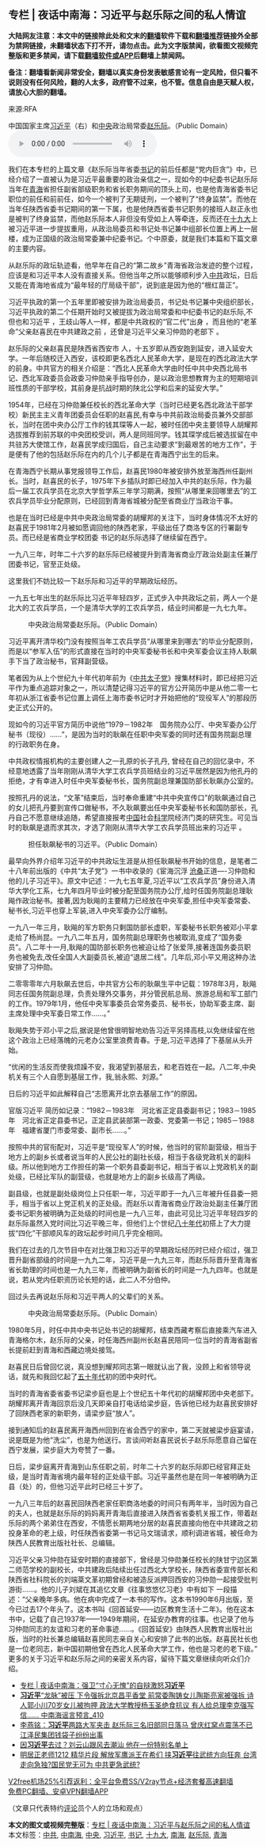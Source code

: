 <h2>专栏 | 夜话中南海：习近平与赵乐际之间的私人情谊</h2> <p class="notice"><b>大陆网友注意：本文中的链接除此处和文末的<a href="https://github.com/bannedbook/fanqiang" >翻墙</a>软件下载和<a href="https://github.com/killgcd/justmysocks/blob/master/README.md">翻墙推荐</a>链接外全部为禁网链接，未翻墙状态下打不开，请勿点击。此为文字版禁闻，欲看图文视频完整版和更多禁闻，请下载<a href="https://github.com/bannedbook/fanqiang">翻墙软件或APP</a>后翻墙上禁闻网。</p><p>备注：翻墙看新闻非常安全，翻墙以真实身份发表敏感言论有一定风险，但只看不说则没有任何风险，翻的人太多，政府管不过来，也不管。信息自由是天赋人权，请放心大胆的翻墙。</b></p>  <div class="entry"> <p>来源:RFA</p> <p>中国国家主席<a href="https://www.bannedbook.org/bnews/tag/%e4%b9%a0%e8%bf%91%e5%b9%b3/" class="st_tag internal_tag" rel="tag" title="标签 习近平 下的日志">习近平</a>（右）和<a href="https://www.bannedbook.org/bnews/tag/%E4%B8%AD%E5%A4%AE/" class="st_tag internal_tag" rel="tag" title="标签 中央 下的日志">中央</a>政治局常委<a href="https://www.bannedbook.org/bnews/tag/%e8%b5%b5%e4%b9%90%e9%99%85/" class="st_tag internal_tag" rel="tag" title="标签 赵乐际 下的日志">赵乐际</a>。（Public Domain）             <audio controls="controls" preload="metadata" src="https://www.rfa.org/mandarin/zhuanlan/yehuazhongnanhai/gx-12112020154611.html/@@stream" type="audio/mpeg"></audio></p> <p>我们在本专栏的上篇文章《赵乐际当年省委<a href="https://www.bannedbook.org/bnews/tag/%e4%b9%a6%e8%ae%b0/" class="st_tag internal_tag" rel="tag" title="标签 书记 下的日志">书记</a>的前后任都是“党内巨贪”》中，已经介绍了一直被认为是习近平最重要的政治亲信之一，现如今的中纪委书记赵乐际当年在<a href="https://www.bannedbook.org/bnews/tag/%e9%9d%92%e6%b5%b7/" class="st_tag internal_tag" rel="tag" title="标签 青海 下的日志">青海</a>省担任副省部级职务和省长职务期间的顶头上司，也是他青海省委书记职位的前任和前前任，如今一个被判了无期徒刑，一个被判了“终身监禁”。而他在当年任陕西省委书记期间的第一下属，也是他陕西省委书记职务的接班人赵正永也是被判了终身监禁，而他赵乐际本人非但没有受如上人等牵连，反而还在<a href="https://www.bannedbook.org/bnews/tag/%e5%8d%81%e4%b9%9d%e5%a4%a7/" class="st_tag internal_tag" rel="tag" title="标签 十九大 下的日志">十九大</a>上被习近平进一步提拔重用，从政治局委员和书记处书记兼中组部长位置上再上一层楼，成为正国级的政治局常委兼中纪委书记。个中原委，就是我们本篇和下篇文章的主要内容。</p> <p>从赵乐际的政坛轨迹看，他早年在自己的“第二故乡”青海省政治发迹的整个过程，应该是和习近平本人没有直接关系。但他当年之所以能够顺利步入<a href="https://www.bannedbook.org/bnews/tag/%e4%b8%ad%e5%85%b1/" class="st_tag internal_tag" rel="tag" title="标签 中共 下的日志">中共</a>政坛，日后又能在青海地省成为“最年轻的厅局级干部”，说到底是因为他的“根红苗正”。</p> <p>习近平执政的第一个五年里即被安排为政治局委员，书记处书记兼中央组织部长，习近平执政的第二个任期开始时又被提拔为政治局常委和中纪委书记的赵乐际,不但也和习近平 ，王歧山等人一样，都是中共政权的“官二代”出身 ，而且他的“老革命”父亲赵喜民在中共建政之前 ，还曾是习近平父亲习仲勋的老部下 。</p> <p>赵乐际的父亲赵喜民是陕西省西安市 人，十五岁即从西安跑到延安，进入延安大学。一年后随校迁入西安，该校即更名西北人民革命大学，是现在的西北政法大学的前身。中共官方的相关介绍是：“西北人民革命大学由时任中共中央西北局书记、西北军政委员会政委习仲勋亲手指导创办，是以政治思想教育为主的短期培训班性质的干部学校，其前身是抗战时期的陕北公学和后来的延安大学。”</p> <p>1954年，已经在习仲勋兼任校长的西北革命大学（当时已经更名西北政法干部学校）新民主主义青年团委员会任职的赵喜民,有幸与中共前政治局委员兼外交部部长，当时在团中央办公厅工作的钱其琛等人一起，被时任团中央主要领导人胡耀邦选拔推荐到前苏联的中央团校受训，两人是同班同学。钱其琛学成后被选拔留在中共驻苏大使馆工作，赵喜民学成归国后，自己主动要求“到最艰苦的地方工作”，于是便有了他的包括赵乐际在内的几个儿子都是在青海西宁出生的后来。</p> <p>在青海西宁长期从事党报领导工作后，赵喜民1980年被安排外放至海西州任副州长。当时，赵喜民的长子，1975年下乡插队时即已经加入中共的赵乐际，作为最后一届工农兵学员在北京大学哲学系三年学习期满，按照“从哪里来回哪里去”的工农兵学员毕业分配原则，已经回到青海省城被分配至省商业厅当政治干事。</p> <p>也是在当时已经是中共中央政治局常委的胡耀邦的关注下，当时身体情况不太好的赵喜民于1981年2月被如愿调回他的陕西老家，平级出任了商洛专区的行署副专员。而已经是省商业学校团委 书记的赵乐际选择了继续留在西宁。</p>  <p>一九八三年，时年二十六岁的赵乐际已经被提升到青海省商业厅政治处副主任兼厅团委书记，官至正处级。</p> <p>这里我们不妨比较一下赵乐际和习近平的早期政坛经历。</p> <p>一九五七年出生的赵乐际比习近平年轻四岁，正式步入中共政坛之前，两人一个是北大的工农兵学员，一个是清华大学的工农兵学员，结业时间都是一九七九年。</p> <p><figure> <figcaption>中央政治局常委赵乐际。（Public Domain）</figcaption></figure> </p> <p>习近平离开清华校门没有按照当年工农兵学员“从哪里来到哪去”的毕业分配原则，而是以“参军入伍”的形式直接在当时的中央军委秘书长和中央军委会议主持人耿飙手下当了政治秘书，官拜副营级。</p> <p>笔者因为从上个世纪九十年代初年前为《<span class='wp_keywordlink'><a href="https://www.bannedbook.org/forum2/topic250.html" title="中共「太子党」" target="_blank">中共太子党</a></span>》搜集材料时，即已经把习近平作为重点追踪对象之一，所以清楚记得习近平的官方公开简历中是从他二零一七年初从浙江省委书记位置上调任上海市委书记时才开始把他的“现役军人”的那段历史正式公开的。</p> <p>现如今的习近平官方简历中说他“1979－1982年　国务院办公厅、中央军委办公厅秘书（现役）……”，是因为当时的耿飙在任职中央军委的同时还有国务院副总理的行政职务在身。</p> <p>中共政权情报机构的主要创建人之一孔原的长子孔丹, 曾经在自己的回忆录中，不经意地透露了当年刚刚从清华大学工农兵学员班结业的习近平居然是因为他孔丹的拒绝，才有幸进入时任中央军委秘书长，国务院副总理兼国防部长耿飙办公室的。</p> <p>按照孔丹的说法，“文革”结束后，当时奉命重建“中共中央宣传口”的耿飙通过自己的女儿把孔丹要到宣传口做秘书，不久耿飙要出任中央军委秘书长和国防部长，孔丹自己不愿意继续追随，希望直接报考<span class='wp_keywordlink_affiliate'><a href="https://www.bannedbook.org/" title="中国" target="_blank">中国</a></span>社会<span class='wp_keywordlink'><a href="https://www.bannedbook.org/forum11/topic309.html" title="禁片：“科学”的棍子" target="_blank">科学</a></span>院经济门类的研究生。可见当时的耿飙是退而求其次，才选了刚刚从清华大学工农兵学员班出来的习近平 。</p>  <p><figure> <figcaption>担任耿飙秘书的习近平。（Public Domain）</figcaption></figure> </p> <p>最早向外界介绍年习近平的中共政坛生涯是从担任耿飙秘书开始的信息，是笔者二十八年前出版的《中共“太子党”》一书中收录的《宦海沉浮 <span class='wp_keywordlink'><a href="https://www.bannedbook.org/forum2/topic1578.html" title="晓剑《沧桑》" target="_blank">沧桑</a></span>正道&#8212;-习仲勋和他的儿子习近平》。原文中记述：一九七五年夏,习近平以“工农兵学员”身份进入清华大学化工系，七九年四月毕业时被分配至国务院办公厅,给时任国务院副总理耿飚作政治秘书。接著,因为耿飚的主要精力已经放在中央军委,担任中央军委常委、秘书长,习近平也穿上军装,进入中央军委办公厅编制。</p> <p>一九八一年三月，耿飚的军方职务只剩国防部长虚职，军委秘书长职务被邓小平拿走给了杨尚昆。一九八二年五月，国务院副总理职务也被取消,变成了“国务委员”。八二年十一月,耿飚的国防部长职务也被迫让给了张爱萍,接著连国务委员职务也被免去,改任全国人大副委员长,被迫“退居二线”。几年后,邓小平又用这种办法安排了习仲勋。</p> <p>二零零零年六月耿飙去世后，中共官方公布的耿飙生平中记载：1978年3月，耿飚同志任国务院副总理，负责处理外交事务，并分管民航总局、旅游总局和军工部门的工作。1979年1月，他任中央军事委员会常务委员、秘书长，协助军委主席、副主席处理中央军委日常工作……。”</p> <p>耿飚失势于邓小平之后,据说是他曾很明智地劝告习近平另择高枝,以免继续留在他这个政治上已经落魄的元老办公室里浪费青春。于是,习近平选择了下基层从头开始。</p> <p>“优闲的生活反而使我烦躁不安，我渴望到基层去，和老百姓在一起。八二年,中央机关有三个人自愿到基层工作，我,翁永熙、刘源。”</p> <p>日后的习近平如此解释自己“志愿离开北京去基层工作”的原因。</p> <p>官版习近平 简历如记录：“1982－1983年　河北省正定县委副书记；1983－1985年　河北省正定县委书记，正定县武装部第一政委、党委第一书记；1985－1988年　福建省厦门市委常委、副市长……。”</p> <p>按照中共的官衔配对，习近平是“现役军人”的时候，他当时的官阶副营级，相当于地方上的副乡长或者说当年的人民公社的副社长级，相当于各级党政机关的副科级。所以他到地方工作担任的第一个职务县委副书记，相当于省以上党政机关的副处级，已经比军队的副营级，也就是地方上的副乡长级高了两级。</p>  <p>副县级，也就是副处级岗位上只任职一年，习近平即于一九八三年被升任县委一把手，相当于省以上党正机关的正处级。而赵乐以青海省商业厅政治处副主任兼厅团委书记职务被明确为正处级的时间也是一九八三年，由此可见比习近平年轻四岁的赵乐际虽然入党时间比习近平晚三年，但他们上个世纪<span class='wp_keywordlink'><a href="https://www.bannedbook.org/forum2/topic939.html" title="《八十年代访谈录》" target="_blank">八十年代</a></span>初搭上了大力提拔“四化”干部顺风车的政坛起步时间几乎完全相同。</p> <p>我们在过去的几次节目中在对比强卫和习近平的早期政坛经历时已经介绍过，强卫晋升副省部级的时间是一九九二年，习近平是一九九三年，而赵乐际晋升至青海省省长助理的时间也是一九九三年，而被明确为副省长的时间是一九九四年。也就是说，若从党内任职资历论长短的话，此二人不分伯仲。</p> <p>回过头去再说赵乐际和习近平两人的父辈们的关系。</p> <p><figure> <figcaption>中央政治局常委赵乐际。（Public Domain）</figcaption></figure> </p> <p>1980年5月，时任中共中央书记处书记的胡耀邦，结束西藏考察后直接乘汽车进入青海格尔木，赵乐际的父亲，时任海西州副州长赵喜民陪同一位当时的青海省副省长提前赶到青海和西藏边境处接驾。</p> <p>赵喜民日后曾回忆说，真没想到耀邦同志第一眼就认出了我，没顾上和省领导说话，就先和我回忆起了<span class='wp_keywordlink'><a href="https://www.bannedbook.org/forum2/topic1267.html" title="《五十年代底尘埃》" target="_blank">五十年代</a></span>初的团中央时代。</p> <p>当时的青海省委省委书记梁步庭也是上个世纪五十年代初的胡耀邦团中央老部下。胡耀邦离开青海回京后没几天即亲自打电话给梁步庭，告诉他已经为赵喜民安排好了回陕西老家的新职务，请梁步庭“放人”。</p> <p>接到通知后的赵喜民离开海西州回到在省会西宁的家中，第二天就被梁步庭宴请，说是既是为他“洗尘”，也是为他送行。言谈间听赵喜民说长子赵乐际愿意自己留在西宁发展，梁步庭大为夸赞了一番。</p> <p>日后，梁步庭离开青海到山东任职之前，时年二十六岁的赵乐际即已经官拜正处级，是当时青海省境内最年轻的正处级干部。习近平虽然也是在同一年被明确为正县（处）的，但他习近平此时已经三十岁了。</p>  <p>一九八三年后的赵喜民回陕西老家任职商洛地委的时间只有两年半，当时因为自己的夫人，也就是赵乐际的妈妈离开青海后直接进入陕西省省委机关报工作，带着赵乐际的两个弟弟住在西安，不情愿长期两地分居的赵喜民直接向他在中共建政之初投身革命的老上级，时任陕西省委第一书记马文瑞请求，顺利调进省城，被任命为陕西人民教育出版社社长、总编辑。</p> <p>习近平父亲习仲勋在延安时期的直接部下，曾经是习仲勋兼任校长的陕甘宁边区第二师范学校的副校长，中共建政后陆续出任过西北大学校长，陕西省委宣传部长和陕西省社科院长的刘端棻文革初期曾经和被造反派押回西安的习仲勋一起接受批判游街……。他的儿子刘斌在其追忆文章《往事悠悠忆习老》中有如下 一段描述：“父亲晚年多病。他在病中完成了一本书的写作。这本书1990年6月出版，至今已过去17个年头了。这本书叫《回首延安——边区教育生活十二年》。他在这本书中，记载了自己1937年——1949年期间，在延安办教育的往事。也记录了他与习仲勋同志的友谊和习老的革命事迹……。《回首延安》由陕西人民教育出版社出版，当时的社长兼总编辑赵喜民同志亲自关心和安排了此书的出版。赵喜民社长也是一位老同志，新中国初期他曾在西北人民革命大学工作，他也是习老的老下级。”<br />更多的关于习近平和赵乐际之间的亲密关系内容，留待下篇文章继续向听众们介绍。</p> <ul class='op-related-articles' title='相关阅读'> <li><a href='https://www.bannedbook.org/bnews/cbnews/20201216/1448844.html' target='_blank'>专栏 | 夜话中南海：强卫“寸心无愧”的自辩激怒<b>习近平</b></a></li> <li><a href='https://www.bannedbook.org/bnews/comments/20201216/1448749.html' target='_blank'><b>习近平</b>“龙脉”被压 下令强拆北京昌平香堂 前常委陶铸女儿陶斯亮家被强拆 诗人郭小川70岁女儿被拘押 政法大学教授杨玉圣绝食抗议 有人给总理李克强写信…… 中南海谣言预言_410</a></li> <li><a href='https://www.bannedbook.org/bnews/comments/20201216/1448743.html' target='_blank'>李燕铭：<b>习近平</b>两路大军夹击 赵乐际三名旧部同日落马 曾庆红窝点震荡不已 江泽民集团钱袋子纷纷出事</a></li> <li><a href='https://www.bannedbook.org/bnews/comments/20201216/1448611.html' target='_blank'>因<b>习近平</b>去过？刘云山跟风去潮汕 他在一份特别名单上</a></li> <li><a href='https://www.bannedbook.org/bnews/cbnews/20201216/1448600.html' target='_blank'>明居正老师1212 精华片段  解放军鹰派王在希们 挟<b>习近平</b>往武统方向狂奔  台湾走向急独?国民党无可为 中共更急武统?</a></li> </ul> <p class="texttj"> <a href="https://github.com/bannedbook/fanqiang/wiki/V2ray%E6%9C%BA%E5%9C%BA" target="_blank">V2free机场25%引荐返利：全平台免费SS/V2ray节点+经济套餐高速翻墙</a><br/> <a href="https://github.com/bannedbook/fanqiang/wiki/%E7%A6%81%E9%97%BB%E7%BD%91%E5%AE%89%E5%8D%93%E7%BF%BB%E5%A2%99%E6%96%B0%E9%97%BBAPP" target="_blank">免费PC翻墙、安卓VPN翻墙APP</a></p><p>（文章只代表特约<span class='wp_keywordlink_affiliate'><a href="https://www.bannedbook.org/bnews/comments/" title="新闻评论" target="_blank">评论</a></span>员个人的立场和观点）</p><a name='sharetosocial'></a>       <div><b>本文的图文或视频完整版</b>：<a href='https://www.bannedbook.org/bnews/cbnews/20201216/1448847.html'>专栏 | 夜话中南海：习近平与赵乐际之间的私人情谊</a></div>  </div><!--END ENTRY--> <div class="postfooter"> <div>本文标签：<a href="https://www.bannedbook.org/bnews/tag/%e4%b8%ad%e5%85%b1/" rel="tag">中共</a>, <a href="https://www.bannedbook.org/bnews/tag/%e4%b8%ad%e5%8d%97%e6%b5%b7/" rel="tag">中南海</a>, <a href="https://www.bannedbook.org/bnews/tag/%E4%B8%AD%E5%A4%AE/" rel="tag">中央</a>, <a href="https://www.bannedbook.org/bnews/tag/%e4%b9%a0%e8%bf%91%e5%b9%b3/" rel="tag">习近平</a>, <a href="https://www.bannedbook.org/bnews/tag/%e4%b9%a6%e8%ae%b0/" rel="tag">书记</a>, <a href="https://www.bannedbook.org/bnews/tag/%e5%8d%81%e4%b9%9d%e5%a4%a7/" rel="tag">十九大</a>, <a href="https://www.bannedbook.org/bnews/tag/%e5%8d%97%e6%b5%b7/" rel="tag">南海</a>, <a href="https://www.bannedbook.org/bnews/tag/%e8%b5%b5%e4%b9%90%e9%99%85/" rel="tag">赵乐际</a>, <a href="https://www.bannedbook.org/bnews/tag/%e9%9d%92%e6%b5%b7/" rel="tag">青海</a></div>  </div><!--END POSTFOOTER--> 